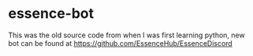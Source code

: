 # essence-bot

This was the old source code from when I was first learning python, new bot can be found at https://github.com/EssenceHub/EssenceDiscord
